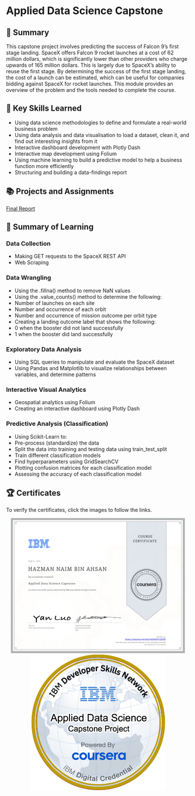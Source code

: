 # Applied Data Science Capstone
## 📑 Summary
This capstone project involves predicting the success of Falcon 9’s first stage landing. SpaceX offers Falcon 9 rocket launches at a cost of 62 million dollars, which is significantly lower than other providers who charge upwards of 165 million dollars. This is largely due to SpaceX’s ability to reuse the first stage. By determining the success of the first stage landing, the cost of a launch can be estimated, which can be useful for companies bidding against SpaceX for rocket launches. This module provides an overview of the problem and the tools needed to complete the course. 

## 🔑 Key Skills Learned
- Using data science methodologies to define and formulate a real-world business problem
- Using data analysis and data visualisation to load a dataset, clean it, and find out interesting insights from it
- Interactive dashboard development with Plotly Dash
- Interactive map development using Folium
- Using machine learning to build a predictive model to help a business function more efficiently
- Structuring and building a data-findings report

## 📚 Projects and Assignments
[Final Report](https://github.com/HazmanNaim/IBM-Data-Science-Professional-Certificate/blob/41432f5340a283e2de5c041a1e54e52e0f027efc/10.%20Applied%20Data%20Science%20Capstone/Module%205/Capstone_presentation.pdf)

## 📑 Summary of Learning
### Data Collection
- Making GET requests to the SpaceX REST API
- Web Scraping
### Data Wrangling
- Using the .fillna() method to remove NaN values
- Using the .value_counts() method to determine the following:
- Number of launches on each site
- Number and occurrence of each orbit
- Number and occurrence of mission outcome per orbit type
- Creating a landing outcome label that shows the following:
- 0 when the booster did not land successfully
- 1 when the booster did land successfully
### Exploratory Data Analysis
- Using SQL queries to manipulate and evaluate the SpaceX dataset
- Using Pandas and Matplotlib to visualize relationships between variables, and determine patterns
### Interactive Visual Analytics
- Geospatial analytics using Folium
- Creating an interactive dashboard using Plotly Dash
### Predictive Analysis (Classification)
- Using Scikit-Learn to:
- Pre-process (standardize) the data
- Split the data into training and testing data using train_test_split
- Train different classification models
- Find hyperparameters using GridSearchCV
- Plotting confusion matrices for each classification model
- Assessing the accuracy of each classification model

## 🏆 Certificates 
To verify the certificates, click the images to follow the links.

<p align="middle">
  <a href="https://www.credly.com/badges/d9483161-9f06-48bb-ba2f-5db58547cfc1"><img src="https://github.com/HazmanNaim/IBM-Data-Science-Professional-Certificate/blob/41432f5340a283e2de5c041a1e54e52e0f027efc/10.%20Applied%20Data%20Science%20Capstone/Asset/Coursera%20KSKD6YY3293R_Hazman.jpg" height="370"></a>
  <a href="https://github.com/HazmanNaim/IBM-Data-Science-Professional-Certificate/blob/41432f5340a283e2de5c041a1e54e52e0f027efc/10.%20Applied%20Data%20Science%20Capstone/Asset/Applied%20Data%20Science%20Badge.png"><img src="https://github.com/HazmanNaim/IBM-Data-Science-Professional-Certificate/blob/41432f5340a283e2de5c041a1e54e52e0f027efc/10.%20Applied%20Data%20Science%20Capstone/Asset/Applied%20Data%20Science%20Badge.png" height="370"></a>
</p>
